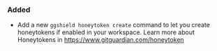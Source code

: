 ### Added

- Add a new `ggshield honeytoken create` command to let you create honeytokens if enabled in your workspace.
  Learn more about Honeytokens in https://www.gitguardian.com/honeytoken
